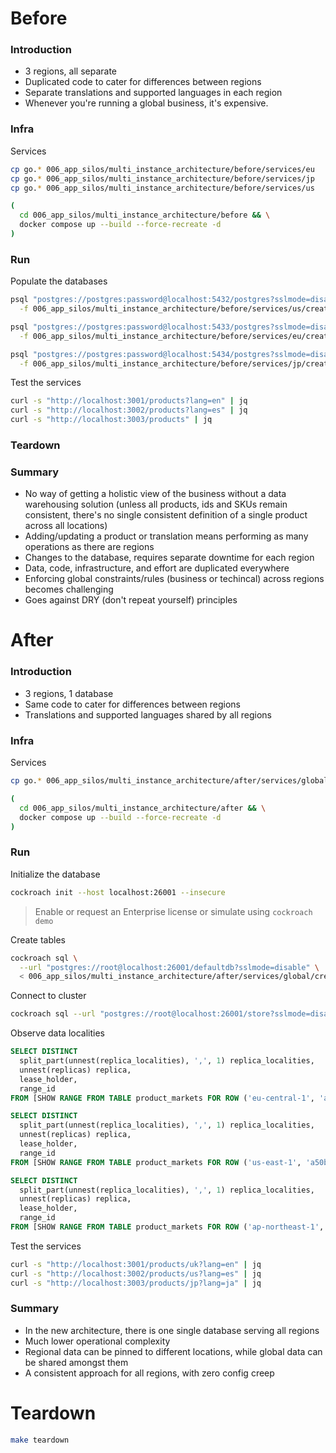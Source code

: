 # Before

### Introduction

* 3 regions, all separate
* Duplicated code to cater for differences between regions
* Separate translations and supported languages in each region
* Whenever you're running a global business, it's expensive.

### Infra

Services

``` sh
cp go.* 006_app_silos/multi_instance_architecture/before/services/eu
cp go.* 006_app_silos/multi_instance_architecture/before/services/jp
cp go.* 006_app_silos/multi_instance_architecture/before/services/us

(
  cd 006_app_silos/multi_instance_architecture/before && \
  docker compose up --build --force-recreate -d
)
```

### Run

Populate the databases

``` sh
psql "postgres://postgres:password@localhost:5432/postgres?sslmode=disable" \
  -f 006_app_silos/multi_instance_architecture/before/services/us/create.sql

psql "postgres://postgres:password@localhost:5433/postgres?sslmode=disable" \
  -f 006_app_silos/multi_instance_architecture/before/services/eu/create.sql

psql "postgres://postgres:password@localhost:5434/postgres?sslmode=disable" \
  -f 006_app_silos/multi_instance_architecture/before/services/jp/create.sql
```

Test the services

``` sh
curl -s "http://localhost:3001/products?lang=en" | jq
curl -s "http://localhost:3002/products?lang=es" | jq
curl -s "http://localhost:3003/products" | jq
```

### Teardown

### Summary

* No way of getting a holistic view of the business without a data warehousing solution (unless all products, ids and SKUs remain consistent, there's no single consistent definition of a single product across all locations)
* Adding/updating a product or translation means performing as many operations as there are regions
* Changes to the database, requires separate downtime for each region
* Data, code, infrastructure, and effort are duplicated everywhere
* Enforcing global constraints/rules (business or techincal) across regions becomes challenging
* Goes against DRY (don't repeat yourself) principles

# After

### Introduction

* 3 regions, 1 database
* Same code to cater for differences between regions
* Translations and supported languages shared by all regions

### Infra

Services

``` sh
cp go.* 006_app_silos/multi_instance_architecture/after/services/global

(
  cd 006_app_silos/multi_instance_architecture/after && \
  docker compose up --build --force-recreate -d
)
```

### Run

Initialize the database

``` sh
cockroach init --host localhost:26001 --insecure
```

> Enable or request an Enterprise license or simulate using `cockroach demo`

Create tables

``` sh
cockroach sql \
  --url "postgres://root@localhost:26001/defaultdb?sslmode=disable" \
  < 006_app_silos/multi_instance_architecture/after/services/global/create.sql
```

Connect to cluster

``` sh
cockroach sql --url "postgres://root@localhost:26001/store?sslmode=disable"
```

Observe data localities

``` sql
SELECT DISTINCT
  split_part(unnest(replica_localities), ',', 1) replica_localities,
  unnest(replicas) replica,
  lease_holder,
  range_id
FROM [SHOW RANGE FROM TABLE product_markets FOR ROW ('eu-central-1', 'a50b1ae0-455d-4308-8d2f-ae17eeafd4b1', 'de')];

SELECT DISTINCT
  split_part(unnest(replica_localities), ',', 1) replica_localities,
  unnest(replicas) replica,
  lease_holder,
  range_id
FROM [SHOW RANGE FROM TABLE product_markets FOR ROW ('us-east-1', 'a50b1ae0-455d-4308-8d2f-ae17eeafd4b1', 'mx')];

SELECT DISTINCT
  split_part(unnest(replica_localities), ',', 1) replica_localities,
  unnest(replicas) replica,
  lease_holder,
  range_id
FROM [SHOW RANGE FROM TABLE product_markets FOR ROW ('ap-northeast-1', 'a50b1ae0-455d-4308-8d2f-ae17eeafd4b1', 'jp')];
```

Test the services

``` sh
curl -s "http://localhost:3001/products/uk?lang=en" | jq
curl -s "http://localhost:3002/products/us?lang=es" | jq
curl -s "http://localhost:3003/products/jp?lang=ja" | jq
```

### Summary

* In the new architecture, there is one single database serving all regions
* Much lower operational complexity
* Regional data can be pinned to different locations, while global data can be shared amongst them
* A consistent approach for all regions, with zero config creep

# Teardown

``` sh
make teardown
```